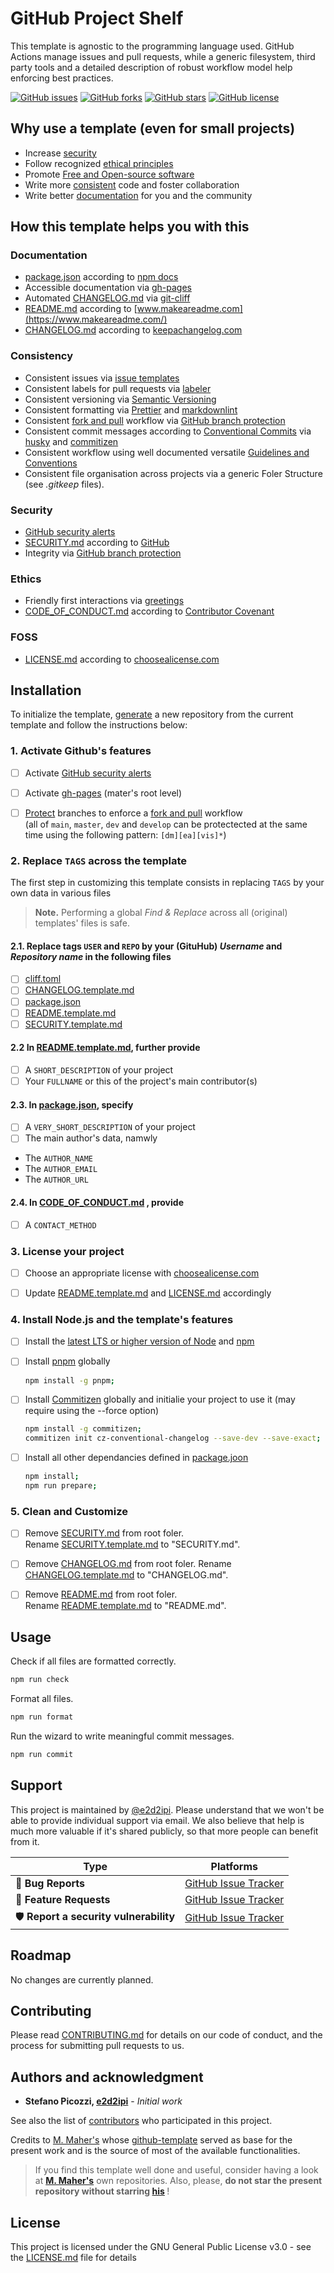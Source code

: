 # GitHub Project Shelf

This template is agnostic to the programming language used. GitHub Actions manage issues and pull requests, while a generic filesystem, third party tools and a detailed description of robust workflow model help enforcing best practices.

[![GitHub issues](https://img.shields.io/github/issues/e2d2ipi/tmpl-github-project.svg)](https://github.com/e2d2ipi/tmpl-github-project/issues)
[![GitHub forks](https://img.shields.io/github/forks/e2d2ipi/tmpl-github-project.svg)](https://github.com/e2d2ipi/tmpl-github-project/network)
[![GitHub stars](https://img.shields.io/github/stars/e2d2ipi/tmpl-github-project.svg)](https://github.com/e2d2ipi/tmpl-github-project/stargazers)
[![GitHub license](https://img.shields.io/github/license/e2d2ipi/tmpl-github-project.svg)](https://githubcom/e2d2ipi/tmpl-github-project/blob/main/LICENSE.md)

## Why use a template (even for small projects)

- Increase [security](#security)
- Follow recognized [ethical principles](#ethics)
- Promote [Free and Open-source software](#foss)
- Write more [consistent](#consistency) code and foster collaboration
- Write better [documentation](#documentation) for you and the community

## How this template helps you with this

### Documentation

- [package.json](package.json) according to [npm docs](https://docs.npmjs.com/cli/v7/configuring-npm/package-json)
- Accessible documentation via [gh-pages](https://docs.github.com/en/pages/getting-started-with-github-pages/about-github-pages)
- Automated [CHANGELOG.md](CHANGELOG.md) via [git-cliff](https://github.com/orhun/git-cliff)
- [README.md](README.md) according to [www.makeareadme.com](https://www.makeareadme.com/)
- [CHANGELOG.md](CHANGELOG.md) according to [keepachangelog.com](https://keepachangelog.com/)

### Consistency

- Consistent issues via [issue templates](https://docs.github.com/en/communities/using-templates-to-encourage-useful-issues-and-pull-requests/configuring-issue-templates-for-your-repository)
- Consistent labels for pull requests via [labeler](https://github.com/actions/labeler)
- Consistent versioning via [Semantic Versioning](https://semver.org/spec/v2.0.0.html)
- Consistent formatting via [Prettier](https://prettier.io/) and [markdownlint](https://github.com/DavidAnson/markdownlint)
- Consistent [fork and pull](https://gist.github.com/Chaser324/ce0505fbed06b947d962) workflow via [GitHub branch protection](https://docs.github.com/en/repositories/configuring-branches-and-merges-in-your-repository/defining-the-mergeability-of-pull-requests/managing-a-branch-protection-rule)
- Consistent commit messages according to [Conventional Commits](https://www.conventionalcommits.org/en/v1.0.0/) via [husky](https://github.com/typicode/husky) and [commitizen](https://github.com/commitizen/cz-cli)
- Consistent workflow using well documented versatile [Guidelines and Conventions](./[dev/docs/framework-model.doc.md])
- Consistent file organisation across projects via a generic Foler Structure
  (see _.gitkeep_ files).

### Security

- [GitHub security alerts](https://github.blog/2017-11-16-introducing-security-alerts-on-github/)
- [SECURITY.md](SECURITY.md) according to [GitHub](https://docs.github.com/en/code-security/getting-started/adding-a-security-policy-to-your-repository)
- Integrity via [GitHub branch protection](https://docs.github.com/en/repositories/configuring-branches-and-merges-in-your-repository/defining-the-mergeability-of-pull-requests/managing-a-branch-protection-rule)

### Ethics

- Friendly first interactions via [greetings](https://github.com/actions/starter-workflows/blob/main/automation/greetings.yml)
- [CODE_OF_CONDUCT.md](CODE_OF_CONDUCT.md) according to [Contributor Covenant](https://www.contributor-covenant.org/)

### FOSS

- [LICENSE.md](LICENSE.md) according to [choosealicense.com](https://choosealicense.com/)

## Installation

To initialize the template, [generate](https://github.com/e2d2ipi/tmpl-gas-ts-project/generate) a new repository from the current template and follow the instructions below:

### 1. Activate Github's features

- [ ] Activate [GitHub security alerts](https://github.blog/2017-11-16-introducing-security-alerts-on-github/)

- [ ] Activate [gh-pages](https://docs.github.com/en/pages/getting-started-with-github-pages/about-github-pages) (mater's root level)

- [ ] [Protect](https://help.github.com/en/articles/configuring-protected-branches) branches to enforce a [fork and pull](https://gist.github.com/Chaser324/ce0505fbed06b947d962) workflow  
(all of `main`, `master`, `dev` and `develop` can be protectected at the same time using the following pattern: `[dm][ea][vis]*`)

### 2. Replace `TAGS` across the template

The first step in customizing this template consists in replacing `TAGS` by your own data in various files

> **Note.** Performing a global _Find & Replace_ across all (original) templates' files is safe.

#### 2.1. Replace tags `USER` and `REPO` by your (GituHub) _Username_ and _Repository name_ in the following files

- [ ] [cliff.toml](./cliff.toml)
- [ ] [CHANGELOG.template.md](./RSECURITY.template.md)
- [ ] [package.json](package.json)
- [ ] [README.template.md](./README.template.md)
- [ ] [SECURITY.template.md](./RSECURITY.template.md)

#### 2.2 In [README.template.md](./README.template.md), further provide

- [ ] A `SHORT_DESCRIPTION` of your project
- [ ] Your `FULLNAME` or this of the project's main contributor(s)

#### 2.3. In [package.json](package.json), specify

- [ ] A `VERY_SHORT_DESCRIPTION` of your project
- [ ] The main author's data, namwly
- The `AUTHOR_NAME`
- The `AUTHOR_EMAIL`
- The `AUTHOR_URL`

#### 2.4. In [CODE_OF_CONDUCT.md](./CODE_OF_CONDUCT.md) , provide

- [ ] A `CONTACT_METHOD`

### 3. License your project

- [ ] Choose an appropriate license with [choosealicense.com](https://choosealicense.com/)

- [ ] Update [README.template.md](README.template.md) and [LICENSE.md](LICENSE.md) accordingly

### 4. Install Node.js and the template's features

- [ ] Install the [latest LTS or higher version of Node](https://nodejs.org/en/download/) and [npm](https://www.npmjs.com/)

- [ ] Install [pnpm](https://pnpm.io/) globally

  ```bash
  npm install -g pnpm;
  ```

- [ ] Install [Commitizen](https://github.com/commitizen/cz-cli) globally and initialie your project to use it (may require using the --force option)

  ```bash
  npm install -g commitizen;
  commitizen init cz-conventional-changelog --save-dev --save-exact;
  ```

- [ ] Install all other dependancies defined in [package.joon](/package.jon)

  ```bash
  npm install;
  npm run prepare;
  ```

### 5. Clean and Customize

- [ ] Remove [SECURITY.md](./SECURITY.md) from root foler.  
       Rename [SECURITY.template.md](./SECURITY.template.md) to "SECURITY.md".

- [ ] Remove [CHANGELOG.md](./CHANGELOG.md) from root foler.
      Rename [CHANGELOG.template.md](./CHANGELOG.template.md) to "CHANGELOG.md".

- [ ] Remove [README.md](./README.md) from root foler.  
       Rename [README.template.md](README.template.md) to "README.md".

## Usage

Check if all files are formatted correctly.

```bash
npm run check
```

Format all files.

```bash
npm run format
```

Run the wizard to write meaningful commit messages.

```bash
npm run commit
```

## Support

This project is maintained by [@e2d2ipi](https://github.com/e2d2ipi). Please understand that we won't be able to provide individual support via email. We also believe that help is much more valuable if it's shared publicly, so that more people can benefit from it.

| Type                                  | Platforms                                                                     |
| ------------------------------------- | ----------------------------------------------------------------------------- |
| 🚨 **Bug Reports**                    | [GitHub Issue Tracker](https://github.com/e2d2ipi/tmpl-github-project/issues) |
| 🎁 **Feature Requests**               | [GitHub Issue Tracker](https://github.com/e2d2ipi/tmpl-github-project/issues) |
| 🛡 **Report a security vulnerability** | [GitHub Issue Tracker](https://github.com/e2d2ipi/tmpl-github-project/issues) |

## Roadmap

No changes are currently planned.

## Contributing

Please read [CONTRIBUTING.md](CONTRIBUTING.md) for details on our code of conduct, and the process for submitting pull requests to us.

## Authors and acknowledgment

- **Stefano Picozzi, [e2d2ipi](https://github.com/e2d2ipi)** - _Initial work_

See also the list of [contributors](https://github.com/e2d2ipi/tmpl-github-project/graphs/contributors) who participated in this project.

Credits to [M. Maher's](https://github.com/e2d2ipi) whose [github-template](https://github.com/maehr/github-template) served as base for the present work and is the source of most of the available functionalities.

> If you find this template well done and useful, consider having a look at **[M. Maher's](https://github.com/e2d2ipi)** own repositories. Also, please, **do not star the present repository without starring [his](https://github.com/maehr/github-template)&nbsp;**!

## License

This project is licensed under the GNU General Public License v3.0 - see the [LICENSE.md](LICENSE.md) file for details
